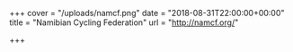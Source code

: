+++
cover = "/uploads/namcf.png"
date = "2018-08-31T22:00:00+00:00"
title = "Namibian Cycling Federation"
url = "http://namcf.org/"

+++
